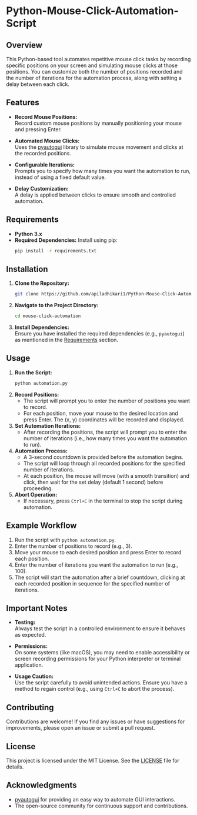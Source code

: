 # Python-Mouse-Click-Automation-Script

## Overview

This Python-based tool automates repetitive mouse click tasks by recording specific positions on your screen and simulating mouse clicks at those positions. You can customize both the number of positions recorded and the number of iterations for the automation process, along with setting a delay between each click.

## Features

- **Record Mouse Positions:**  
  Record custom mouse positions by manually positioning your mouse and pressing Enter.

- **Automated Mouse Clicks:**  
  Uses the [pyautogui](https://pypi.org/project/pyautogui/) library to simulate mouse movement and clicks at the recorded positions.

- **Configurable Iterations:**  
  Prompts you to specify how many times you want the automation to run, instead of using a fixed default value.

- **Delay Customization:**  
  A delay is applied between clicks to ensure smooth and controlled automation.

## Requirements

- **Python 3.x**
- **Required Dependencies:**
  Install using pip:
  ```bash
  pip install -r requirements.txt
  ```

## Installation

1. **Clone the Repository:**
   ```bash
   git clone https://github.com/apiladhikari1/Python-Mouse-Click-Automation-Script.git
   ```
2. **Navigate to the Project Directory:**
   ```bash
   cd mouse-click-automation
   ```
3. **Install Dependencies:**  
   Ensure you have installed the required dependencies (e.g., `pyautogui`) as mentioned in the [Requirements](#requirements) section.

## Usage

1. **Run the Script:**
   ```bash
   python automation.py
   ```
2. **Record Positions:**  
   - The script will prompt you to enter the number of positions you want to record.
   - For each position, move your mouse to the desired location and press Enter. The (x, y) coordinates will be recorded and displayed.
3. **Set Automation Iterations:**  
   - After recording the positions, the script will prompt you to enter the number of iterations (i.e., how many times you want the automation to run).
4. **Automation Process:**  
   - A 3-second countdown is provided before the automation begins.
   - The script will loop through all recorded positions for the specified number of iterations.
   - At each position, the mouse will move (with a smooth transition) and click, then wait for the set delay (default 1 second) before proceeding.
5. **Abort Operation:**  
   - If necessary, press `Ctrl+C` in the terminal to stop the script during automation.

## Example Workflow

1. Run the script with `python automation.py`.
2. Enter the number of positions to record (e.g., 3).
3. Move your mouse to each desired position and press Enter to record each position.
4. Enter the number of iterations you want the automation to run (e.g., 100).
5. The script will start the automation after a brief countdown, clicking at each recorded position in sequence for the specified number of iterations.

## Important Notes

- **Testing:**  
  Always test the script in a controlled environment to ensure it behaves as expected.

- **Permissions:**  
  On some systems (like macOS), you may need to enable accessibility or screen recording permissions for your Python interpreter or terminal application.

- **Usage Caution:**  
  Use the script carefully to avoid unintended actions. Ensure you have a method to regain control (e.g., using `Ctrl+C` to abort the process).

## Contributing

Contributions are welcome! If you find any issues or have suggestions for improvements, please open an issue or submit a pull request.

## License

This project is licensed under the MIT License. See the [LICENSE](LICENSE) file for details.

## Acknowledgments

- [pyautogui](https://pypi.org/project/pyautogui/) for providing an easy way to automate GUI interactions.
- The open-source community for continuous support and contributions.

